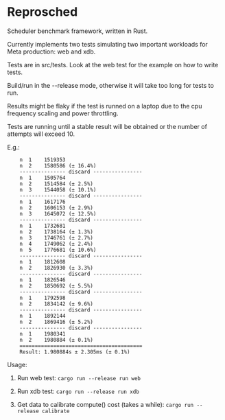 Reprosched
==========

Scheduler benchmark framework, written in Rust.

Currently implements two tests simulating two important workloads
for Meta production: web and xdb.

Tests are in src/tests. Look at the web test for the example on
how to write tests.

Build/run in the --release mode, otherwise it will take too long
for tests to run.

Results might be flaky if the test is runned on a laptop due
to the cpu frequency scaling and power throttling.

Tests are running until a stable result will be obtained or
the number of attempts will exceed 10.

E.g.:
```
    n  1    1519353
    n  2    1580586 (± 16.4%)
    --------------- discard ----------------
    n  1    1505764
    n  2    1514584 (± 2.5%)
    n  3    1544058 (± 10.1%)
    --------------- discard ----------------
    n  1    1617176
    n  2    1606153 (± 2.9%)
    n  3    1645072 (± 12.5%)
    --------------- discard ----------------
    n  1    1732681
    n  2    1738164 (± 1.3%)
    n  3    1746761 (± 2.7%)
    n  4    1749062 (± 2.4%)
    n  5    1776681 (± 10.6%)
    --------------- discard ----------------
    n  1    1812608
    n  2    1826930 (± 3.3%)
    --------------- discard ----------------
    n  1    1826546
    n  2    1850692 (± 5.5%)
    --------------- discard ----------------
    n  1    1792598
    n  2    1834142 (± 9.6%)
    --------------- discard ----------------
    n  1    1892144
    n  2    1869416 (± 5.2%)
    --------------- discard ----------------
    n  1    1980341
    n  2    1980884 (± 0.1%)
    ========================================
    Result: 1.980884s ± 2.305ms (± 0.1%)
```
Usage:
1) Run web test:
    ```cargo run --release run web```

2) Run xdb test:
    ```cargo run --release run xdb```

3) Get data to calibrate compute() cost (takes a while):
    ```cargo run --release calibrate```
